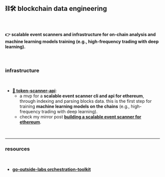 ## ⛓🛠 blockchain data engineering

<br>

#### 👉 scalable event scanners and infrastructure for on-chain analysis and machine learning models training (e.g., high-frequency trading with deep learning).


<br>

### infrastructure

<br>



* **[💎 token-scanner-api](token-scanner-api)**:
    -  a mvp for a **scalable event scanner cli and api for ethereum**, through indexing and parsing blocks data. this is the first step for training **machine learning models on the chains** (e.g., high-frequency trading with deep learning).
    - check my mirror post **[building a scalable event scanner for ethereum](https://mirror.xyz/steinkirch.eth/vSF18xcLyfXLIWwxjreRa3I_XskwgnjSc6pScegNJWI)**.


<br>

---

### resources

<br>

* **[go-outside-labs orchestration-toolkit](https://github.com/go-outside-labs/orchestration-toolkit)**
